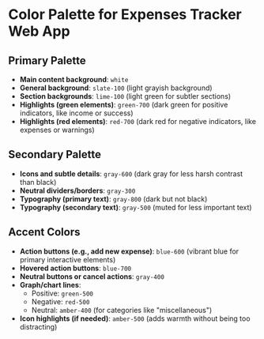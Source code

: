 # Color Palette for Expenses Tracker Web App

## Primary Palette

- **Main content background**: `white`
- **General background**: `slate-100` (light grayish background)
- **Section backgrounds**: `lime-100` (light green for subtler sections)
- **Highlights (green elements)**: `green-700` (dark green for positive indicators, like income or success)
- **Highlights (red elements)**: `red-700` (dark red for negative indicators, like expenses or warnings)

## Secondary Palette

- **Icons and subtle details**: `gray-600` (dark gray for less harsh contrast than black)
- **Neutral dividers/borders**: `gray-300`
- **Typography (primary text)**: `gray-800` (dark but not black)
- **Typography (secondary text)**: `gray-500` (muted for less important text)

## Accent Colors

- **Action buttons (e.g., add new expense)**: `blue-600` (vibrant blue for primary interactive elements)
- **Hovered action buttons**: `blue-700`
- **Neutral buttons or cancel actions**: `gray-400`
- **Graph/chart lines**:
  - Positive: `green-500`
  - Negative: `red-500`
  - Neutral: `amber-400` (for categories like "miscellaneous")
- **Icon highlights (if needed)**: `amber-500` (adds warmth without being too distracting)

